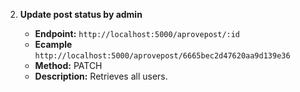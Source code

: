 2. **Update post status by admin**

   - **Endpoint:** `http://localhost:5000/aprovepost/:id`
   - **Ecample** `http://localhost:5000/aprovepost/6665bec2d47620aa9d139e36`
   - **Method:** PATCH
   - **Description:** Retrieves all users.
